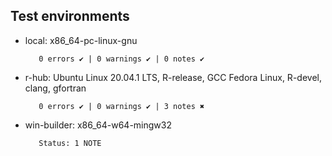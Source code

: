 ## Test environments

* local: x86_64-pc-linux-gnu

         0 errors ✔ | 0 warnings ✔ | 0 notes ✔


* r-hub: Ubuntu Linux 20.04.1 LTS, R-release, GCC
         Fedora Linux, R-devel, clang, gfortran

         0 errors ✔ | 0 warnings ✔ | 3 notes ✖


* win-builder: x86_64-w64-mingw32

         Status: 1 NOTE
